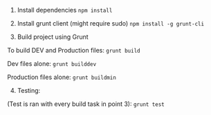 1. Install dependencies
`npm install`

2. Install grunt client (might require sudo)
`npm install -g grunt-cli`

3. Build project using Grunt

To build DEV and Production files:
`grunt build`

Dev files alone:
`grunt builddev`

Production files alone:
`grunt buildmin`

4. Testing:

(Test is ran with every build task in point 3):
`grunt test`



